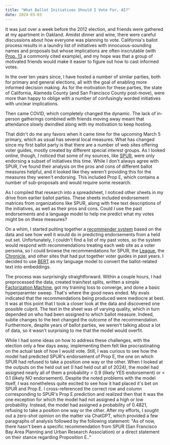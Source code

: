 ```yaml
---
title: "What Ballot Initiatives Should I Vote For, AI?"
date: 2024-03-03
---
```


It was just over a week before the 2012 election, and friends were 
gathered at my apartment in Oakland. Amidst dinner and wine, there were careful
discussions about how everyone was planning to vote. California's ballot
 process results in a laundry list of initiatives with innocuous-sounding names
and proposals but whose implications are often inscrutable (with 
[Prop. 13](https://en.wikipedia.org/wiki/1978_California_Proposition_13) a
commonly cited example), and my hope was that a group of motivated friends
would make it easier to figure out how to cast informed votes.

In the over ten years since, I have hosted a number of similar parties, both 
for primary and general elections, all with the goal of enabling more
 informed decision making. As for the motivation for these parties,
the state of California, Alameda County (and San Francisco
County post-move), were more than happy to oblige with a number of confusingly 
worded initiatives with unclear implications.

Then came COVID, which completely changed the dynamic. The 
lack of in-person gatherings combined with friends moving away
meant that attendance slowly dwindled along with my motivation to keep hosting.

That didn't do me any favors when it came time for the upcoming March 5
primary, which as usual has several local measures. What has changed since
my first ballot party is that there are a number of web sites offering
voter guides, mostly created by different special interest groups. As I looked
 online, though, I noticed that 
some of my sources, like [SPUR](https://www.spur.org/voter-guide/2024-03), were
only endorsing a subset of initiatives this time. While I don't always agree 
with SPUR, I've found their analysis on the pros and cons of different ballot
measures helpful, and it looked like they weren't providing this for the 
measures they weren't endorsing. This included Prop E, which contains a number
of sub-proposals and would require some research.

As I compiled that research into a spreadsheet, I noticed 
other sheets in my drive from earlier ballot parties. These sheets
included endorsement matrices from organizations like SPUR, along
 with free text descriptions of the initiatives, as well as their
pros and cons. Could I use the past endorsements and a language model
to help me predict what my votes might be on these measures?

On a whim, I started putting together a 
[recommender system](https://en.wikipedia.org/wiki/Recommender_system) based on
the data and see how well it would do in predicting endorsements from a held
 out set. Unfortunately, I couldn't find a list of my past votes, so the system
 would respond with recommendations treating each web site as a 
voter persona, so I could browse the recommendations 
for SPUR, the [League](https://www.theleaguesf.org/#propc), the
[Chronicle](https://www.sfchronicle.com/projects/2024/california-primary-election-endorsements/), 
and other sites that had put together voter guides in past years. I decided to use 
[BERT](https://en.wikipedia.org/wiki/BERT_(language_model)) as my language model
 to convert the ballot-related text into embeddings.

The process was surprisingly straightforward. Within a couple hours, 
I had preprocessed the data, created train/test splits, 
written a simple
[Factorization Machine](https://en.wikipedia.org/wiki/Matrix_factorization_(recommender_systems)), 
got my training loss to converge, and done a basic hyperparamter sweep. That's 
where the good news ended. My evals
indicated that the recommendations being produced were mediocre at best.
It was at this point that I took a closer look
at the data and discovered one possible culprit. The text in the sheet was of
 varying quality, which in turn depended on who had been assigned to which
 ballot measure. Indeed, subtle changes to the text changed the outcome of the
 recommendation. Furthermore, despite years of ballot parties, we weren't
 talking about a lot of data, so it wasn't surprising to me that the model
 would overfit.

While I had some ideas on how to address these challenges, with the election only
 a few days away, implementing them felt 
 like procrastinating on the actual task of how I would vote. Still, I was
 curious to see how the model had predicted SPUR's endorsement of Prop E, the
one on which SPUR had refused to take a position one way or the other. When I
 looked at the outputs on the held
 out set (I had held out all of 2024), the model had assigned 
nearly all of them a probability > 0.9 (likely YES endorsement)
or < 0.1 (likely NO endorsement). Despite the noted problems with the model
itself, I was nonetheless quite excited to see how it had placed it's bet on
 SPUR and Prop E. I cross-referenced the correct row and column corresponding
to SPUR's Prop E prediction and realized then that it was the one exception for 
which the model had not assigned a high or low probability. Instead,
the model had assigned a probability of 0.4821, refusing to take a position one
way or the other. After my efforts, I sought out a zero-shot opinion on the
 matter via ChatGPT, which provided a few paragraphs of analysis followed by
the following statement: "As of now, there hasn't been a specific recommendation
 from SPUR (San Francisco Bay Area Planning and Urban Research Association) or a
 direct statement on their stance regarding Proposition E.."
